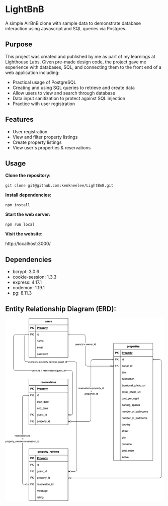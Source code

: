 # LightBnB

A simple AirBnB clone with sample data to demonstrate database interaction using Javascript and SQL queries via Postgres.

## Purpose

This project was created and published by me as part of my learnings at Lighthouse Labs. Given pre-made design code, the project gave me experience with databases, SQL, and connecting them to the front end of a web application including:
- Practical usage of PostgreSQL
- Creating and using SQL queries to retrieve and create data 
- Allow users to view and search through database
- Data input sanitization to protect against SQL injection
- Practice with user registration

## Features

- User registration
- View and filter property listings
- Create property listings
- View user's properties & reservations

## Usage

**Clone the repository:**

`git clone git@github.com:kenkneelee/LightBnB.git`

**Install dependencies:**

`npm install`

**Start the web server:**

`npm run local`

**Visit the website:**

http://localhost:3000/

## Dependencies

- bcrypt: 3.0.6
- cookie-session: 1.3.3
- express: 4.17.1
- nodemon: 1.19.1
- pg: 8.11.3

## Entity Relationship Diagram (ERD):

![Entity relationship diagram showing relationships between users, properties, reservations, and property_reviews database tables](./docs/LighthouseBnB%20ERD.png)
